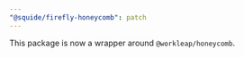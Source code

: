```yaml
---
"@squide/firefly-honeycomb": patch
---
```


This package is now a wrapper around `@workleap/honeycomb`.
